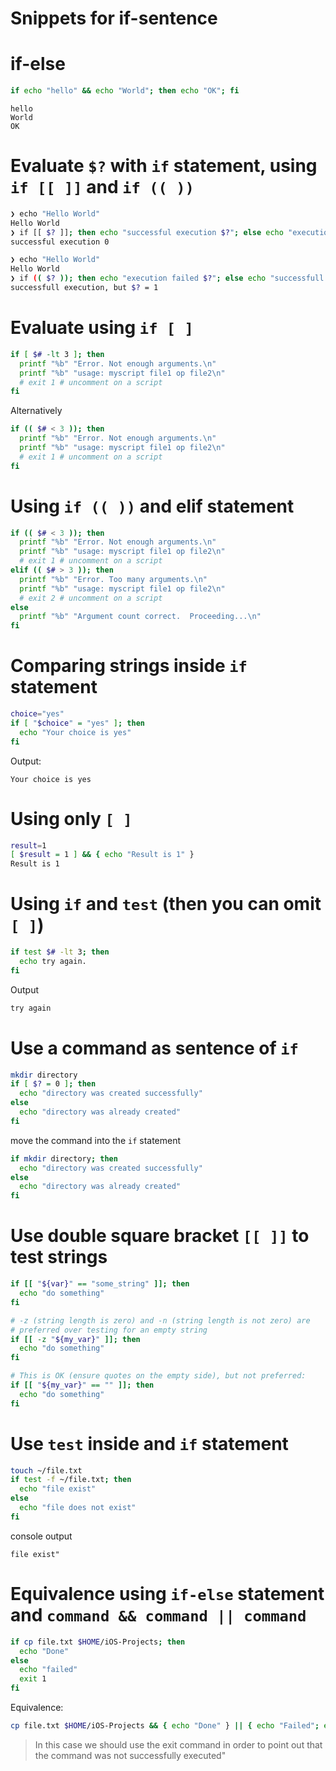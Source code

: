 # Snippets for if-sentence

# if-else

```bash
if echo "hello" && echo "World"; then echo "OK"; fi
```

```console
hello
World
OK
```

# Evaluate `$?` with `if` statement, using `if [[ ]]` and `if (( ))`

```bash
❯ echo "Hello World"
Hello World
❯ if [[ $? ]]; then echo "successful execution $?"; else echo "execution failed"; fi
successful execution 0
```

```bash
❯ echo "Hello World"
Hello World
❯ if (( $? )); then echo "execution failed $?"; else echo "successfull execution, but \$? = $?"; fi
successfull execution, but $? = 1
```

# Evaluate using `if [ ]`

```bash
if [ $# -lt 3 ]; then
  printf "%b" "Error. Not enough arguments.\n"
  printf "%b" "usage: myscript file1 op file2\n"
  # exit 1 # uncomment on a script
fi
```

Alternatively

```bash
if (( $# < 3 )); then
  printf "%b" "Error. Not enough arguments.\n"
  printf "%b" "usage: myscript file1 op file2\n"
  # exit 1 # uncomment on a script
fi
```

# Using `if (( ))` and elif statement

```bash
if (( $# < 3 )); then
  printf "%b" "Error. Not enough arguments.\n"
  printf "%b" "usage: myscript file1 op file2\n"
  # exit 1 # uncomment on a script
elif (( $# > 3 )); then
  printf "%b" "Error. Too many arguments.\n"
  printf "%b" "usage: myscript file1 op file2\n"
  # exit 2 # uncomment on a script
else
  printf "%b" "Argument count correct.  Proceeding...\n"
fi
```

# Comparing strings inside `if` statement

```bash
choice="yes"
if [ "$choice" = "yes" ]; then
  echo "Your choice is yes"
fi
```

Output:

```console
Your choice is yes
```

# Using only `[ ]`

```bash
result=1
[ $result = 1 ] && { echo "Result is 1" }
Result is 1
```

# Using `if` and `test` (then you can omit `[ ]`)

```bash
if test $# -lt 3; then
  echo try again.
fi
```

Output

```bash
try again
```

# Use a command as sentence of `if`

```bash
mkdir directory
if [ $? = 0 ]; then
  echo "directory was created successfully"
else 
  echo "directory was already created"
fi
```

move the command into the `if` statement

```bash
if mkdir directory; then
  echo "directory was created successfully"
else 
  echo "directory was already created"
fi
```

# Use double square bracket `[[ ]]` to test strings

```bash
if [[ "${var}" == "some_string" ]]; then
  echo "do something"
fi
```

```bash
# -z (string length is zero) and -n (string length is not zero) are
# preferred over testing for an empty string
if [[ -z "${my_var}" ]]; then
  echo "do something"
fi
```

```bash
# This is OK (ensure quotes on the empty side), but not preferred:
if [[ "${my_var}" == "" ]]; then
  echo "do something"
fi
```

# Use `test` inside and `if` statement

```bash
touch ~/file.txt
if test -f ~/file.txt; then
  echo "file exist"
else 
  echo "file does not exist"
fi
```

console output

```console
file exist"
```

# Equivalence using `if-else` statement and `command && command || command`

```bash
if cp file.txt $HOME/iOS-Projects; then
  echo "Done"
else 
  echo "failed"
  exit 1
fi
```

Equivalence:

```bash
cp file.txt $HOME/iOS-Projects && { echo "Done" } || { echo "Failed"; exit 1 }
```

> In this case we should use the exit command in order to point out that the command was not successfully executed" 
